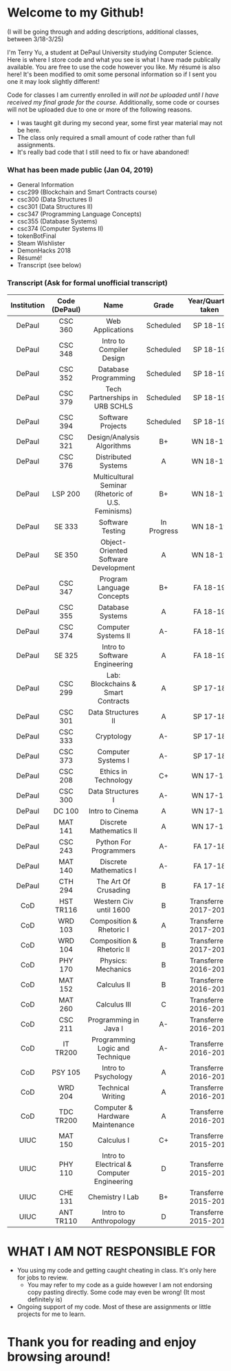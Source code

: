 # Welcome to my Github! #

(I will be going through and adding descriptions, additional classes, between 3/18-3/25)

I'm Terry Yu, a student at DePaul University studying Computer Science. Here is where I store code and what you see is what I have made publically available. You are free to use the code however you like. My résumé is also here! It's been modified to omit some personal information so if I sent you one it may look slightly different!


Code for classes I am currently enrolled in *will not be uploaded until I have received my final grade for the course.* Additionally, some code or courses will not be uploaded due to one or more of the following reasons.


* I was taught git during my second year, some first year material may not be here.
* The class only required a small amount of code rather than full assignments.
* It's really bad code that I still need to fix or have abandoned!


### What has been made public (Jan 04, 2019) ###

* General Information
* csc299 (Blockchain and Smart Contracts course)
* csc300 (Data Structures I)
* csc301 (Data Structures II)
* csc347 (Programming Language Concepts)
* csc355 (Database Systems)
* csc374 (Computer Systems II)
* tokenBotFinal
* Steam Wishlister
* DemonHacks 2018
* Résumé!
* Transcript (see below)

### Transcript (Ask for formal unofficial transcript) ###

**Institution**|**Code (DePaul)**|**Name**|**Grade**|**Year/Quarter taken**
:-----:|:-----:|:-----:|:-----:|:-----:
DePaul|CSC 360|Web Applications|Scheduled|SP 18-19
DePaul|CSC 348|Intro to Compiler Design|Scheduled|SP 18-19
DePaul|CSC 352|Database Programming|Scheduled|SP 18-19
DePaul|CSC 379|Tech Partnerships in URB SCHLS|Scheduled|SP 18-19
DePaul|CSC 394|Software Projects|Scheduled|SP 18-19
DePaul|CSC 321|Design/Analysis Algorithms|B+|WN 18-19
DePaul|CSC 376|Distributed Systems|A|WN 18-19
DePaul|LSP 200|Multicultural Seminar (Rhetoric of U.S. Feminisms)|B+|WN 18-19
DePaul|SE 333|Software Testing|In Progress|WN 18-19
DePaul|SE 350|Object-Oriented Software Development|A|WN 18-19
DePaul|CSC 347|Program Language Concepts|B+|FA 18-19
DePaul|CSC 355|Database Systems|A|FA 18-19
DePaul|CSC 374|Computer Systems II|A-|FA 18-19
DePaul|SE 325|Intro to Software Engineering|A|FA 18-19
DePaul|CSC 299|Lab: Blockchains & Smart Contracts|A|SP 17-18
DePaul|CSC 301|Data Structures II|A|SP 17-18
DePaul|CSC 333|Cryptology|A-|SP 17-18
DePaul|CSC 373|Computer Systems I|A-|SP 17-18
DePaul|CSC 208|Ethics in Technology|C+|WN 17-18
DePaul|CSC 300|Data Structures I|A-|WN 17-18
DePaul|DC 100|Intro to Cinema|A|WN 17-18
DePaul|MAT 141|Discrete Mathematics II|A|WN 17-18
DePaul|CSC 243|Python For Programmers|A-|FA 17-18
DePaul|MAT 140|Discrete Mathematics I|A-|FA 17-18
DePaul|CTH 294|The Art Of Crusading|B|FA 17-18
CoD|HST TR116|Western Civ until 1600|B|Transferred, 2017-2018
CoD|WRD 103|Composition & Rhetoric I|A|Transferred, 2017-2018
CoD|WRD 104|Composition & Rhetoric II|B|Transferred, 2017-2018
CoD|PHY 170|Physics: Mechanics|B|Transferred, 2016-2017
CoD|MAT 152|Calculus II|B|Transferred, 2016-2017
CoD|MAT 260|Calculus III|C|Transferred, 2016-2017
CoD|CSC 211|Programming in Java I|A-|Transferred, 2016-2017
CoD|IT TR200|Programming Logic and Technique|A-|Transferred, 2016-2017
CoD|PSY 105|Intro to Psychology|A|Transferred, 2016-2017
CoD|WRD 204 |Technical Writing|A|Transferred, 2016-2017
CoD|TDC TR200|Computer & Hardware Maintenance|A|Transferred, 2016-2017
UIUC|MAT 150|Calculus I|C+|Transferred, 2015-2016
UIUC|PHY 110|Intro to Electrical & Computer Engineering|D|Transferred, 2015-2016
UIUC|CHE 131|Chemistry I Lab|B+|Transferred, 2015-2016
UIUC|ANT TR110|Intro to Anthropology|D|Transferred, 2015-2016


# WHAT I AM NOT RESPONSIBLE FOR #

* You using my code and getting caught cheating in class. It's only here for jobs to review. 
	+ You may refer to my code as a guide however I am not endorsing copy pasting directly. Some code may even be wrong! (It most definitely is)
* Ongoing support of my code. Most of these are assignments or little projects for me to learn.


# Thank you for reading and enjoy browsing around! #
